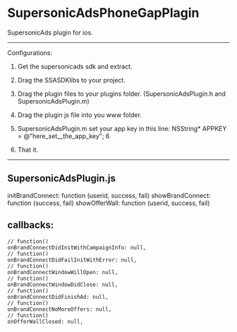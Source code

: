 SupersonicAdsPhoneGapPlagin
===========================

SupersonicAds plugin for ios.


----------------------------------------------------------------------------------------------------

Configurations:
1. Get the supersonicads sdk and extract.

2. Drag the SSASDKlibs to your project.

3. Drag the plugin files to your plugins folder. (SupersonicAdsPlugin.h and SupersonicAdsPlugin.m)

4. Drag the plugin js file into you www folder.

5. SupersonicAdsPlugin.m set your app key in this line: NSString* APPKEY = @"here_set__the_app_key";
6
6. That it.

----------------------------------------------------------------------------------------------------

SupersonicAdsPlugin.js
----------------------------------------------------------------------------------------------------


 initBrandConnect: function (userid, success, fail)
 showBrandConnect: function (success, fail) 
 showOfferWall: function (userid, success, fail)
 
 callbacks:
 ---------------------------------------------------------------------------------------------------
    // function()
    onBrandConnectDidInitWithCampaignInfo: null,
    // function()
    onBrandConnectDidFailInitWithError: null,
    // function()
    onBrandConnectWindowWillOpen: null,
    // function() 
    onBrandConnectWindowDidClose: null,
    // function()
    onBrandConnectDidFinishAd: null,
    // function()
    onBrandConnectNoMoreOffers: null,
    // function()
    onOfferWallClosed: null,
